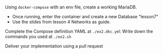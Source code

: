 Using `docker-compose` with an env file, create a working MariaDB.

- Once running, enter the container and create a new Database "lesson7"
- Use the slides from lesson 4 Networks as guide.

Complete the Compose definition YAML at `./ex2.dkc.yml`
Write down the commands you used at `./ex2.sh`

Deliver your implementation using a pull request
